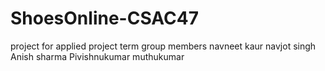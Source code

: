 # ShoesOnline-CSAC47
project for applied project term
group members
navneet kaur 
navjot singh
Anish sharma
Pivishnukumar muthukumar
